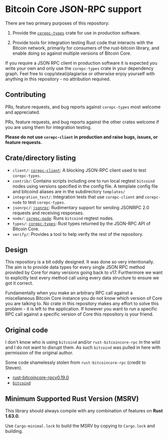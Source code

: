 # Bitcoin Core JSON-RPC support

There are two primary purposes of this repository:

1. Provide the [`corepc-types`](https://crates.io/crates/corepc-types) crate for use in production
   software.

2. Provide tools for integration testing Rust code that interacts with the Bitcoin network, primarily
   for consumers of the rust-bitcoin library, and enable doing so against multiple versions of Bitcoin Core.

If you require a JSON RPC client in production software it is expected you write your own and only
use the `corepc-types` crate in your dependency graph. Feel free to copy/steal/plagiarise or
otherwise enjoy yourself with anything in this repository - no attribution required.

## Contributing

PRs, feature requests, and bug reports against `corepc-types` most welcome and appreciated.

PRs, feature requests, and bug reports against the other crates welcome if you are using them for
integration testing.

**Please do not use `corepc-client` in production and raise bugs, issues, or feature requests.**

## Crate/directory listing

- `client/`: [`corepc-client`](https://crates.io/crates/corepc-client): A blocking JSON-RPC client used to test `corepc-types`.
- `contrib/`: Contains scripts including one to run local regtest `bitcoind` nodes using versions specified in the config file. A template config file and bitcoind aliases are in the subdirectory `templates/`
- `integration_test/`: Integration tests that use `corepc-client` and `corepc-node` to test `corepc-types`.
- `jsonrpc/`: [`jsonrpc`](https://crates.io/crates/jsonrpc): Rudimentary support for sending JSONRPC 2.0 requests and receiving responses.
- `node/`: [`corepc-node`](https://crates.io/crates/corepc-node): Runs `bitcoind` regtest nodes.
- `types/`: [`corepc-types`](https://crates.io/crates/corepc-types): Rust types returned by the JSON-RPC API of Bitcoin Core.
- `verify/`: Provides a tool to help verify the rest of the repository.

## Design

This repository is a bit oddly designed. It was done so very intentionally. The aim is to provide
data types for every single JSON RPC method provided by Core for many versions going back to v17.
Furthermore we want to explicitly test every method call using every data structure to ensure we got
it correct.

Fundamentally when you make an arbitrary RPC call against a miscellaneous Bitcoin Core instance you
do not know which version of Core you are talking to. No crate in this repository makes any effort
to solve this problem - it is left to the application. If however you want to run a specific RPC
call against a specific version of Core this repository is your friend.

## Original code

I don't know who is using `bitcoind` and/or `rust-bitcoincore-rpc` in the wild and I do not want to
disrupt them. As such `bitcoind` was pulled in here with permission of the original author.

Some code shamelessly stolen from `rust-bitcoincore-rpc` (credit to Steven).

- [rust-bitcoincore-rpcv0.19.0](https://github.com/rust-bitcoin/rust-bitcoincore-rpc)
- [`bitcoind`](https://crates.io/crates/bitcoind)

## Minimum Supported Rust Version (MSRV)

This library should always compile with any combination of features on **Rust 1.63.0**.

Use `Cargo-minimal.lock` to build the MSRV by copying to `Cargo.lock` and building.
